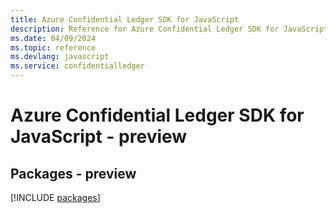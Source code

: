 ```yaml
---
title: Azure Confidential Ledger SDK for JavaScript
description: Reference for Azure Confidential Ledger SDK for JavaScript
ms.date: 04/09/2024
ms.topic: reference
ms.devlang: javascript
ms.service: confidentialledger
---
```

# Azure Confidential Ledger SDK for JavaScript - preview
## Packages - preview
[!INCLUDE [packages](confidential-ledger-index.md)]